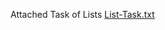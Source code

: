 Attached Task of Lists
[List-Task.txt](https://github.com/Maha-de/Recipe_app/files/13744922/List-Task.txt)

